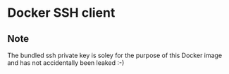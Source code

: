 # Docker SSH client

## Note

The bundled ssh private key is soley for the purpose of this Docker image and has not accidentally
been leaked :-)
